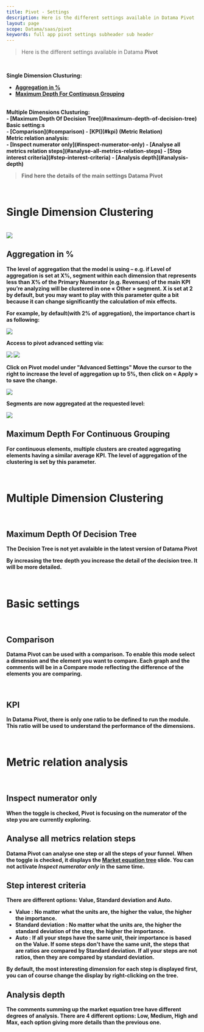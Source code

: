 ```yaml
---
title: Pivot - Settings
description: Here is the different settings available in Datama Pivot
layout: page
scope: Datama/saas/pivot
keywords: full app pivot settings subheader sub header
---
```



> Here is the different settings available in Datama **Pivot**

<br>

<b>Single Dimension Clusturing:<b><br>
- [Aggregation in %](#aggregation-in-)
- [Maximum Depth For Continuous Grouping](#maximum-depth-for-continuous-grouping)

<br>
<b>Multiple Dimensions Clusturing:<b><br>
- [Maximum Depth Of Decision Tree](#maximum-depth-of-decision-tree)

<br>
<b>Basic setting:s<b><br>
- [Comparison](#comparison)
- [KPI](#kpi) (Metric Relation)

<br>
<b>Metric relation analysis:<b><br>
- [Inspect numerator only](#inspect-numerator-only)
- [Analyse all metrics relation steps](#analyse-all-metrics-relation-steps)
- [Step interest criteria](#step-interest-criteria)
- [Analysis depth](#analysis-depth)

<br>

> Find here the details of the main settings Datama Pivot

<br/>

# <b>Single Dimension Clustering<b>
<br>

<img src="{{site.url}}/{{site.baseurl}}/core_app/new/pivot/images/pivot_settings.png">

## Aggregation in %

The level of aggregation that the model is using – e.g. if Level of aggregation is set at X%, segment within each dimension that represents less than X% of the Primary Numerator (e.g. Revenues) of the main KPI you’re analyzing will be clustered in one « Other » segment. X is set at 2 by default, but you may want to play with this parameter quite a bit because it can change significantly the calculation of mix effects.

For example, by default(with 2% of aggregation), the importance chart is as following:

<img src="{{site.url}}/{{site.baseurl}}/core_app/new/pivot/images/pivot_2per_chart.png">

Access to pivot advanced setting via:

<img src="{{site.url}}/{{site.baseurl}}/core_app/new/pivot/images/Expand_Comparison_configuration.png">

<img src="{{site.url}}/{{site.baseurl}}/core_app/new/pivot/images/to_advanced_set.png">

Click on Pivot model under "Advanced Settings"
Move the cursor to the right to increase the level of aggregation up to 5%, then click on « Apply » to save the change.

<img src="{{site.url}}/{{site.baseurl}}/core_app/new/pivot/images/5per_pivot_set.png">

Segments are now aggregated at the requested level:

<img src="{{site.url}}/{{site.baseurl}}/core_app/new/pivot/images/pivot_5per_chart.png">


<br>

## Maximum Depth For Continuous Grouping

For continuous elements, multiple clusters are created aggregating elements having a similar average KPI. The level of aggregation of the clustering is set by this parameter.

<br/>

# <b>Multiple Dimension Clustering<b>
<br/>

## Maximum Depth Of Decision Tree

**The Decision Tree is not yet avalaible in the latest version of Datama Pivot**

By increasing the tree depth you increase the detail of the decision tree. It will be more detailed.

<br>

# <b>Basic settings<b>
<br>

## Comparison

Datama Pivot can be used with a comparison. To enable this mode select a dimension and the element you want to compare. Each graph and the comments will be in a Compare mode reflecting the difference of the elements you are comparing.

<br>

## KPI

In Datama Pivot, there is only one ratio to be defined to run the module. This ratio will be used to understand the performance of the dimensions.

<br/>

# <b>Metric relation analysis<b>

<br/>

## Inspect numerator only

When the toggle is checked, Pivot is focusing on the numerator of the step you are currently exploring.

## Analyse all metrics relation steps

Datama Pivot can analyse one step or all the steps of your funnel. When the toggle is checked, it displays the [Market equation tree]({{site.url}}/{{site.baseurl}}/core_app/new/pivot/pivot_interface.html#market-equation-tree) slide. You can not activate _Inspect numerator only_ in the same time.

## Step interest criteria

There are different options: Value, Standard deviation and Auto.

- **Value** : No matter what the units are, the higher the value, the higher the importance.
- **Standard deviation** : No matter what the units are, the higher the standard deviation of the step, the higher the importance.
- **Auto** : If all your steps have the same unit, their importance is based on the Value. If some steps don't have the same unit, the steps that are ratios are compared by Standard deviation. If all your steps are not ratios, then they are compared by standard deviation.

By default, the most interesting dimension for each step is displayed first, you can of course change the display by right-clicking on the tree.

## Analysis depth

The comments summing up the market equation tree have different degrees of analysis. There are 4 different options: Low, Medium, High and Max, each option giving more details than the previous one.